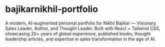 # bajikarnikhil-portfolio
A modern, AI-augmented personal portfolio for Nikhil Bajikar — Visionary Sales Leader, Author, and Thought Leader. Built with React + Tailwind CSS, showcasing 20+ years of global experience, published books, thought leadership articles, and expertise in sales transformation in the age of AI.
